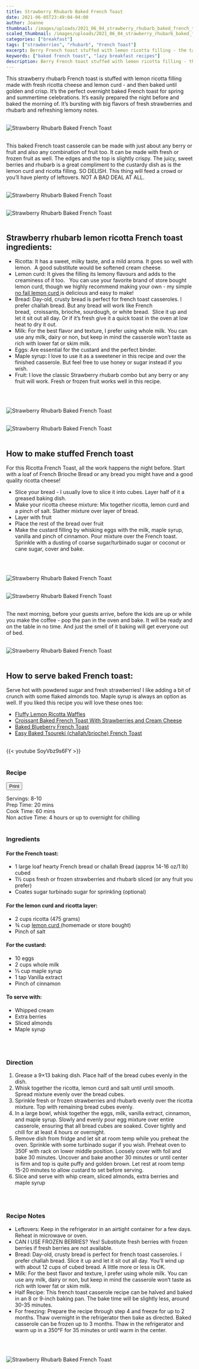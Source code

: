 ```yaml
---
title: Strawberry Rhubarb Baked French Toast
date: 2021-06-05T23:49:04-04:00
author: Joanne
thumbnail: /images/uploads/2021_06_04_strawberry_rhubarb_baked_french_toast_1.jpg
scaled_thumbnail: /images/uploads/2021_06_04_strawberry_rhubarb_baked_french_toast_0.jpg
categories: ["breakfast"]
tags: ["strawberries", "rhubarb", "French Toast"]
excerpt: Berry French toast stuffed with lemon ricotta filling - the tastiest overnight baked French toast 
keywords: ["baked french toast", "lazy breakfast recipes"]
description: Berry French toast stuffed with lemon ricotta filling - the tastiest overnight baked French toast 
---
```

<span class="blog-text">

This strawberry rhubarb French toast is stuffed with lemon ricotta filling made with fresh ricotta cheese and lemon curd - and then baked until golden and crisp. It’s the perfect overnight baked French toast for spring and summertime celebrations. It’s easily prepared the night before and baked the morning of. It’s bursting with big flavors of fresh strawberries and rhubarb and refreshing lemony notes. 
</br>
</br>

![Strawberry Rhubarb Baked French Toast](/images/uploads/2021_06_04_strawberry_rhubarb_baked_french_toast_2.jpg)
</br>
</br>

This baked French toast casserole can be made with just about any berry or fruit and also any combination of fruit too. It can be made with fresh or frozen fruit as well. The edges and the top is slightly crispy. The juicy, sweet berries and rhubarb is a great compliment to the custardy dish as is the lemon curd and ricotta filling. SO DELISH. This thing will feed a crowd or you’ll have plenty of leftovers. NOT A BAD DEAL AT ALL.
</br>
</br>

![Strawberry Rhubarb Baked French Toast](/images/uploads/2021_06_04_strawberry_rhubarb_baked_french_toast_3.jpg)
</br>
</br>

![Strawberry Rhubarb Baked French Toast](/images/uploads/2021_06_04_strawberry_rhubarb_baked_french_toast_4.jpg)
</br>
</br>

## Strawberry rhubarb lemon ricotta French toast ingredients: 
* Ricotta: It has a sweet, milky taste, and a mild aroma. It goes so well with lemon.  A good substitute would be softened cream cheese. 
* Lemon curd: It gives the filling its lemony flavours and adds to the creaminess of it too.   You can use your favorite brand of store bought lemon curd, though we highly recommend making your own - my simple <span class="highlight"><a rel="nofollow" href="https://www.oliveandmango.com/how-to-make-a-simple-no-fail-citrus-curd">no fail lemon curd </a></span> is delicious and easy to make! 
* Bread: Day-old, crusty bread is perfect for french toast casseroles. I prefer challah bread. But any bread will work like French bread,  croissants, brioche, sourdough, or white bread.  Slice it up and let it sit out all day. Or if it’s fresh give it a quick toast in the oven at low heat to dry it out. 
* Milk: For the best flavor and texture, I prefer using whole milk. You can use any milk, dairy or non, but keep in mind the casserole won’t taste as rich with lower fat or skim milk.
* Eggs: Are essential for the custard and the perfect binder. 
* Maple syrup: I love to use it as a sweetener in this recipe and over the finished casserole. But feel free to use honey or sugar instead if you wish. 
* Fruit: I love the classic Strawberry rhubarb combo but any berry or any fruit will work. Fresh or frozen fruit works well in this recipe. 
</br>
</br>

![Strawberry Rhubarb Baked French Toast](/images/uploads/2021_06_04_strawberry_rhubarb_baked_french_toast_5.jpg)
</br>
</br>

![Strawberry Rhubarb Baked French Toast](/images/uploads/2021_06_04_strawberry_rhubarb_baked_french_toast_6.jpg)
</br>
</br>

## How to make stuffed French toast
For this Ricotta French Toast, all the work happens the night before. Start with a loaf of French Brioche Bread or any bread you might have and a good quality ricotta cheese!
* Slice your bread - I usually love to slice it into cubes. Layer half of it a greased baking dish. 
* Make your ricotta cheese mixture: Mix together ricotta, lemon curd and a pinch of salt. Slather mixture over layer of bread.
* Layer with fruit 
* Place the rest of the bread over fruit 
* Make the custard filling by whisking eggs with the milk, maple syrup, vanilla and pinch of cinnamon. Pour mixture over the French toast. Sprinkle with a dusting of coarse sugar/turbinado sugar or coconut or cane sugar, cover and bake.
</br>
</br>

![Strawberry Rhubarb Baked French Toast](/images/uploads/2021_06_04_strawberry_rhubarb_baked_french_toast_7.jpg)
</br>
</br>

![Strawberry Rhubarb Baked French Toast](/images/uploads/2021_06_04_strawberry_rhubarb_baked_french_toast_8.jpg)
</br>
</br>

The next morning, before your guests arrive, before the kids are up or while you make the coffee - pop the pan in the oven and bake. It will be ready and on the table in no time. And just the smell of it baking will get everyone out of bed. 
</br>
</br>

![Strawberry Rhubarb Baked French Toast](/images/uploads/2021_06_04_strawberry_rhubarb_baked_french_toast_9.jpg)
</br>
</br>

## How to serve baked French toast:
Serve hot with powdered sugar and fresh strawberries! I like adding a bit of crunch with some flaked almonds too. Maple syrup is always an option as well. If you liked this recipe you will love these ones too: 
* <span class="highlight"><a href="https://www.oliveandmango.com/fluffy-lemon-ricotta-waffles">Fluffy Lemon Ricotta Waffles </a></span>
* <span class="highlight"><a href="https://www.oliveandmango.com/croissant-baked-french-toast-with-strawberries-and-cream-cheese">Croissant Baked French Toast With Strawberries and Cream Cheese </a></span>
* <span class="highlight"><a href="https://www.oliveandmango.com/baked-blueberry-french-toast">Baked Blueberry French Toast </a></span>
* <span class="highlight"><a href="https://www.oliveandmango.com/easy-baked-tsoureki-challah/brioche-french-toast">Easy Baked Tsoureki (challah/brioche) French Toast </a></span>

</br>
{{< youtube SoyVbz9s6FY >}}
</br>
</br>
</span>

### Recipe
<div print_button><form>
<input type="button" value="Print" class="btn__print" onClick="window.print()">
</form></div>

<div>Servings: <span itemprop="recipeYield">8-10</div>
<div>Prep Time: <meta itemprop="prepTime" content="PT20M">20 mins</div>
<div>Cook Time: <meta itemprop="cookTime" content="PT60M">60 mins</div>
<div>Non active Time: 4 hours or up to overnight for chilling </div>
</br>

### Ingredients

#### For the French toast:
* <span itemprop="recipeIngredient">1 large loaf hearty French bread or challah Bread (approx 14-16 oz/1 lb) cubed </span>
* <span itemprop="recipeIngredient">1&frac12; cups fresh or frozen strawberries and rhubarb sliced (or any fruit you prefer) </span>
* <span itemprop="recipeIngredient">Coates sugar turbinado sugar for sprinkling (optional) </span>

#### For the lemon curd and ricotta layer:
* <span itemprop="recipeIngredient">2 cups ricotta (475 grams)</span>
* <span itemprop="recipeIngredient">&frac34; cup <span class="highlight"><a rel="nofollow" href="https://www.oliveandmango.com/how-to-make-a-simple-no-fail-citrus-curd">lemon curd </a></span>(homemade or store bought) </span>
* <span itemprop="recipeIngredient">Pinch of salt </span>

#### For the custard: 
* <span itemprop="recipeIngredient">10 eggs </span>
* <span itemprop="recipeIngredient">2 cups whole milk </span>
* <span itemprop="recipeIngredient">&frac13; cup maple syrup </span>
* <span itemprop="recipeIngredient">1 tap Vanilla extract </span>
* <span itemprop="recipeIngredient">Pinch of cinnamon </span>

#### To serve with:
* Whipped cream 
* Extra berries 
* Sliced almonds
* Maple syrup 
</br>
</br>

### Direction
1. Grease a 9×13 baking dish. Place half of the bread cubes evenly in the dish.
2. Whisk together the ricotta, lemon curd and salt until until smooth. Spread mixture evenly over the bread cubes. 
3. Sprinkle fresh or frozen strawberries and rhubarb evenly over the ricotta mixture. Top with remaining bread cubes evenly.
4. In a large bowl, whisk together the eggs, milk, vanilla extract, cinnamon, and maple syrup. Slowly and evenly pour egg mixture over entire casserole, ensuring that all bread cubes are soaked. Cover tightly and chill for at least 4 hours or overnight.
5. Remove dish from fridge and let sit at room temp while you preheat the oven. Sprinkle with some turbinado sugar if you wish. Preheat oven to 350F with rack on lower middle position. Loosely cover with foil and bake 30 minutes. Uncover and bake another 30 minutes or until center is firm and top is quite puffy and golden brown. Let rest at room temp 15-20 minutes to allow custard to set before serving. 
6. Slice and serve with whip cream, sliced almonds, extra berries and maple syrup
</br>
</br>

### Recipe Notes
* Leftovers: Keep in the refrigerator in an airtight container for a few days. Reheat in microwave or oven. 
* CAN I USE FROZEN BERRIES? Yes! Substitute fresh berries with frozen berries if fresh berries are not available.
* Bread: Day-old, crusty bread is perfect for french toast casseroles. I prefer challah bread. Slice it up and let it sit out all day. You’ll wind up with about 12 cups of cubed bread. A little more or less is OK.
* Milk: For the best flavor and texture, I prefer using whole milk. You can use any milk, dairy or non, but keep in mind the casserole won’t taste as rich with lower fat or skim milk.
* Half Recipe: This french toast casserole recipe can be halved and baked in an 8 or 9-inch baking pan. The bake time will be slightly less, around 30-35 minutes.
* For freezing: Prepare the recipe through step 4 and freeze for up to 2 months. Thaw overnight in the refrigerator then bake as directed. Baked casserole can be frozen up to 3 months. Thaw in the refrigerator and warm up in a 350°F for 35 minutes or until warm in the center.
</br>
</br>

![Strawberry Rhubarb Baked French Toast](/images/uploads/2021_06_04_strawberry_rhubarb_baked_french_toast_10.jpg)